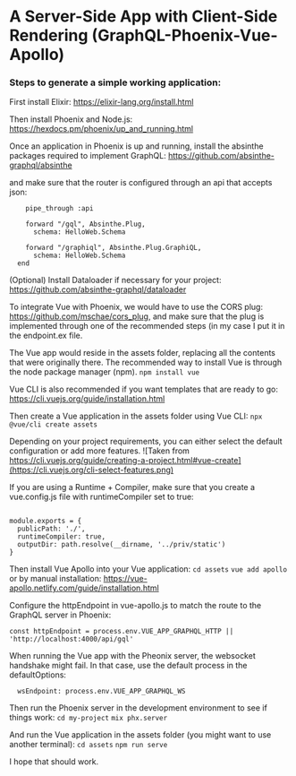 # A Server-Side App with Client-Side Rendering (GraphQL-Phoenix-Vue-Apollo)

### Steps to generate a simple working application:

First install Elixir:
https://elixir-lang.org/install.html

Then install Phoenix and Node.js:
https://hexdocs.pm/phoenix/up_and_running.html

Once an application in Phoenix is up and running, install the absinthe packages required to implement GraphQL:
https://github.com/absinthe-graphql/absinthe

and make sure that the router is configured through an api that accepts json:
```  scope "/api" do
    pipe_through :api

    forward "/gql", Absinthe.Plug,
      schema: HelloWeb.Schema

    forward "/graphiql", Absinthe.Plug.GraphiQL,
      schema: HelloWeb.Schema
  end
```

(Optional) Install Dataloader if necessary for your project:
https://github.com/absinthe-graphql/dataloader

To integrate Vue with Phoenix, we would have to use the CORS plug:
https://github.com/mschae/cors_plug, and make sure that the plug is implemented through one of the recommended steps (in my case I put it in the endpoint.ex file.

The Vue app would reside in the assets folder, replacing all the contents that were originally there.
The recommended way to install Vue is through the node package manager (npm).
```npm install vue```

Vue CLI is also recommended if you want templates that are ready to go:
https://cli.vuejs.org/guide/installation.html

Then create a Vue application in the assets folder using Vue CLI:
```npx @vue/cli create assets```

Depending on your project requirements, you can either select the default configuration or add more features.
![Taken from https://cli.vuejs.org/guide/creating-a-project.html#vue-create](https://cli.vuejs.org/cli-select-features.png)

If you are using a Runtime + Compiler, make sure that you create a vue.config.js file with runtimeCompiler set to true:
```const path = require('path');

module.exports = {
  publicPath: './',
  runtimeCompiler: true,
  outputDir: path.resolve(__dirname, '../priv/static')
}
```

Then install Vue Apollo into your Vue application:
```cd assets```
```vue add apollo```
or by manual installation:
https://vue-apollo.netlify.com/guide/installation.html

Configure the httpEndpoint in vue-apollo.js to match the route to the GraphQL server in Phoenix:
```
const httpEndpoint = process.env.VUE_APP_GRAPHQL_HTTP || 'http://localhost:4000/api/gql'
```

When running the Vue app with the Pheonix server, the websocket handshake might fail. In that case, use the default process in the defaultOptions:
```const defaultOptions = {
  wsEndpoint: process.env.VUE_APP_GRAPHQL_WS
```
  
Then run the Phoenix server in the development environment to see if things work:
```cd my-project```
```mix phx.server```

And run the Vue application in the assets folder (you might want to use another terminal):
```cd assets```
```npm run serve```

I hope that should work.
